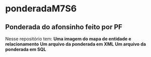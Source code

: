 # ponderadaM7S6

## Ponderada do afonsinho feito por PF
Nesse repositório tem:
**Uma imagem do mapa de entidade e relacionamento**
**Um arquivo da ponderada em XML**
**Um arquivo da ponderada em SQL**
